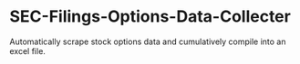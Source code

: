 # SEC-Filings-Options-Data-Collecter
Automatically scrape stock options data and cumulatively compile into an excel file. 
